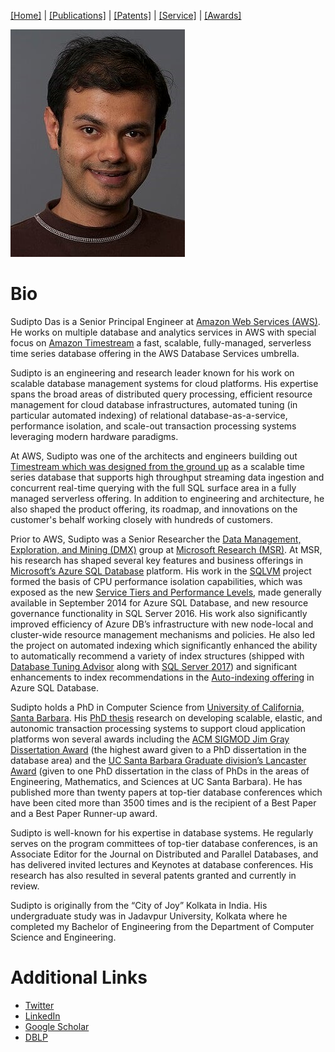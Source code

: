[[Home]](index.html) | [[Publications]](publications.html) | [[Patents]](patents.html) | [[Service]](service.html) | [[Awards]](awards.html)

![Portrait](images/Sudipto_Das_Portrait_Small.jpg)

# Bio
Sudipto Das is a Senior Principal Engineer at [Amazon Web Services (AWS)](https://aws.amazon.com/). He works on multiple database and analytics services in AWS with special focus on [Amazon Timestream](https://aws.amazon.com/timestream/) a fast, scalable, fully-managed, serverless time series database offering in the AWS Database Services umbrella.

Sudipto is an engineering and research leader known for his work on scalable database management systems for cloud platforms. His expertise spans the broad areas of distributed query processing, efficient resource management for cloud database infrastructures, automated tuning (in particular automated indexing) of relational database-as-a-service, performance isolation, and scale-out transaction processing systems leveraging modern hardware paradigms.

At AWS, Sudipto was one of the architects and engineers building out [Timestream which was designed from the ground up](https://www.allthingsdistributed.com/2021/06/amazon-timestream-time-series-is-the-new-black.html) as a scalable time series database that supports high throughput streaming data ingestion and concurrent real-time querying with the full SQL surface area in a fully managed serverless offering. In addition to engineering and architecture, he also shaped the product offering, its roadmap, and innovations on the customer's behalf working closely with hundreds of customers.

Prior to AWS, Sudipto was a Senior Researcher the [Data Management, Exploration, and Mining (DMX)](https://www.microsoft.com/en-us/research/group/data-management-exploration-and-mining-dmx/) group at [Microsoft Research (MSR)](https://www.microsoft.com/en-us/research/). At MSR, his research has shaped several key features and business offerings in [Microsoft’s Azure SQL Database](https://azure.microsoft.com/en-us/services/sql-database/) platform. His work in the [SQLVM](https://www.microsoft.com/en-us/research/project/sqlvm-performance-isolation-in-multi-tenant-relational-database-as-a-service/) project formed the basis of CPU performance isolation capabilities, which was exposed as the new [Service Tiers and Performance Levels](http://msdn.microsoft.com/en-us/library/azure/dn741336.aspx), made generally available in September 2014 for Azure SQL Database, and new resource governance functionality in SQL Server 2016. His work also significantly improved efficiency of Azure DB’s infrastructure with new node-local and cluster-wide resource management mechanisms and policies. He also led the project on automated indexing which significantly enhanced the ability to automatically recommend a variety of index structures (shipped with [Database Tuning Advisor](https://docs.microsoft.com/en-us/sql/relational-databases/performance/columnstore-index-recommendations-in-database-engine-tuning-advisor-dta?view=sql-server-2017) along with [SQL Server 2017](https://docs.microsoft.com/en-us/sql/database-engine/whats-new-in-sql-server-2017?view=sql-server-2017)) and significant enhancements to index recommendations in the [Auto-indexing offering](https://azure.microsoft.com/en-us/blog/artificial-intelligence-tunes-azure-sql-databases/) in Azure SQL Database.

Sudipto holds a PhD in Computer Science from [University of California, Santa Barbara](https://cs.ucsb.edu/). His [PhD thesis](https://dl.acm.org/citation.cfm?id=2521552) research on developing scalable, elastic, and autonomic transaction processing  systems  to  support  cloud  application  platforms  won  several  awards  including  the  [ACM SIGMOD Jim Gray Dissertation Award](http://sigmod.org/sigmod-awards/citations/2013-sigmod-jim-gray-doctoral-dissertation-award/) (the highest award given to a PhD dissertation in the database area) and the [UC Santa Barbara Graduate division’s Lancaster Award](https://cs.ucsb.edu/news/1179) (given to one PhD dissertation in the class  of PhDs in the  areas of Engineering, Mathematics,  and Sciences  at UC Santa  Barbara). He has published more than twenty papers at top-tier database conferences which have been cited more than 3500 times and is the recipient of a Best Paper and a Best Paper Runner-up award.

Sudipto is well-known for his expertise in database systems. He regularly serves on the program committees of top-tier database conferences, is an Associate Editor for the Journal on Distributed and Parallel  Databases,  and  has  delivered  invited  lectures  and  Keynotes  at  database  conferences.  His research has also resulted in several patents granted and currently in review.

Sudipto is originally from the “City of Joy” Kolkata in India. His undergraduate study was in Jadavpur University, Kolkata where he completed my Bachelor of Engineering from the Department of Computer Science and Engineering.

# Additional Links
- [Twitter](https://twitter.com/sudiptdas?lang=en)
- [LinkedIn](https://www.linkedin.com/in/sudiptodas/)
- [Google Scholar](https://scholar.google.com/citations?user=LKgo-jcAAAAJ&hl=en)
- [DBLP](https://dblp.uni-trier.de/pers/hd/d/Das:Sudipto)
